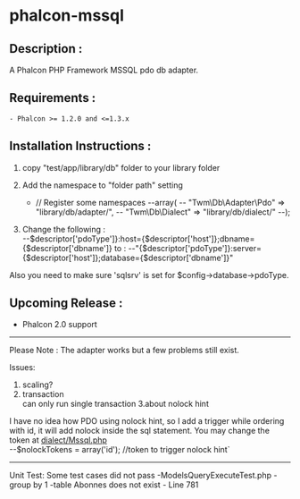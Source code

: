 phalcon-mssql
=============

## Description :

A Phalcon PHP Framework MSSQL pdo db adapter.

## Requirements :
    - Phalcon >= 1.2.0 and <=1.3.x

## Installation Instructions :
1. copy "test/app/library/db" folder to your library folder  

2. Add the namespace to "folder path" setting  
    - // Register some namespaces
    --array(
    --	"Twm\Db\Adapter\Pdo" => "library/db/adapter/",
    --	"Twm\Db\Dialect"     => "library/db/dialect/"
    --);

3. Change the following :  
    --$descriptor['pdoType']}:host={$descriptor['host']};dbname={$descriptor['dbname']}
to :
    --"{$descriptor['pdoType']}:server={$descriptor['host']};database={$descriptor['dbname']}"

Also you need to make sure 'sqlsrv' is set for $config->database->pdoType. 

## Upcoming Release :
- Phalcon 2.0 support

---

Please Note :
The adapter works but a few problems still exist.

Issues:
1. scaling?  
2. transaction  
can only run single transaction
3.about nolock hint  

I have no idea how PDO using nolock hint, so I add a trigger while ordering with id, it will add nolock inside the sql statement. You may change the token at [dialect/Mssql.php](https://github.com/fishjerky/phalcon-mssql/blob/master/test/app/library/db/dialect/Mssql.php#L273)	
--$nolockTokens = array('id');   //token to trigger nolock hint`

---
Unit Test:
Some test cases did not pass
-ModelsQueryExecuteTest.php
  -group by 1
  -table Abonnes does not exist - Line 781

